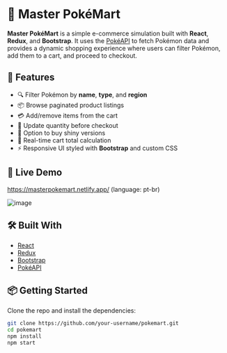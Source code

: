 # 🛒 Master PokéMart

**Master PokéMart** is a simple e-commerce simulation built with **React**, **Redux**, and **Bootstrap**. It uses the [PokéAPI](https://pokeapi.co/api/v2) to fetch Pokémon data and provides a dynamic shopping experience where users can filter Pokémon, add them to a cart, and proceed to checkout.

## 🧩 Features

- 🔍 Filter Pokémon by **name**, **type**, and **region**
- 📦 Browse paginated product listings
- 💳 Add/remove items from the cart
- 🔁 Update quantity before checkout
- 🌟 Option to buy shiny versions
- 🧮 Real-time cart total calculation
- ⚡ Responsive UI styled with **Bootstrap** and custom CSS

## 🚀 Live Demo

https://masterpokemart.netlify.app/ (language: pt-br)

![image](https://github.com/user-attachments/assets/808b8dc4-ccb1-42cb-8545-80b6f52ef9e7)


## 🛠️ Built With

- [React](https://reactjs.org/)
- [Redux](https://redux.js.org/)
- [Bootstrap](https://getbootstrap.com/)
- [PokéAPI](https://pokeapi.co/)

## 📦 Getting Started

Clone the repo and install the dependencies:

```bash
git clone https://github.com/your-username/pokemart.git
cd pokemart
npm install
npm start

